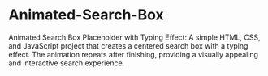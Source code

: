 # Animated-Search-Box
Animated Search Box  Placeholder with Typing Effect: 
A simple HTML, CSS, and JavaScript project that creates a centered search box with a typing effect. 
The animation repeats after finishing, providing a visually appealing and interactive search experience.

